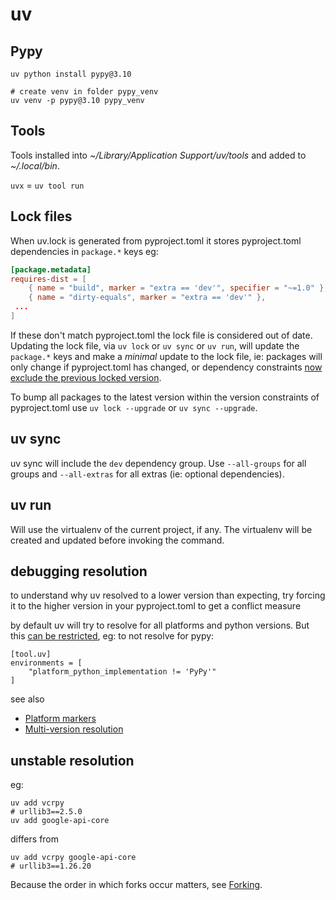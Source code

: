 # uv

## Pypy

```
uv python install pypy@3.10

# create venv in folder pypy_venv
uv venv -p pypy@3.10 pypy_venv
```

## Tools

Tools installed into _~/Library/Application Support/uv/tools_ and added to _~/.local/bin_.

`uvx` = `uv tool run`

## Lock files

When uv.lock is generated from pyproject.toml it stores pyproject.toml dependencies in `package.*` keys eg:

```toml
[package.metadata]
requires-dist = [
    { name = "build", marker = "extra == 'dev'", specifier = "~=1.0" },
    { name = "dirty-equals", marker = "extra == 'dev'" },
 ...
]
```

If these don't match pyproject.toml the lock file is considered out of date. Updating the lock file, via `uv lock` or `uv sync` or `uv run`, will update the `package.*` keys and make a _minimal_ update to the lock file, ie: packages will only change if pyproject.toml has changed, or dependency constraints [now exclude the previous locked version](https://docs.astral.sh/uv/concepts/projects/sync/#upgrading-locked-package-versions).

To bump all packages to the latest version within the version constraints of pyproject.toml use `uv lock --upgrade` or `uv sync --upgrade`.

## uv sync

uv sync will include the `dev` dependency group. Use `--all-groups` for all groups and `--all-extras` for all extras (ie: optional dependencies).

## uv run

Will use the virtualenv of the current project, if any. The virtualenv will be created and updated before invoking the command.

## debugging resolution

to understand why uv resolved to a lower version than expecting, try forcing it to the higher version in your pyproject.toml to get a conflict measure

by default uv will try to resolve for all platforms and python versions. But this [can be restricted](https://docs.astral.sh/uv/concepts/resolution/#limited-resolution-environments), eg: to not resolve for pypy:

```
[tool.uv]
environments = [
    "platform_python_implementation != 'PyPy'"
]
```

see also

- [Platform markers](https://docs.astral.sh/uv/concepts/resolution/#platform-markers)
- [Multi-version resolution](https://docs.astral.sh/uv/concepts/resolution/#multi-version-resolution)

## unstable resolution

eg:

```
uv add vcrpy
# urllib3==2.5.0
uv add google-api-core

```

differs from

```
uv add vcrpy google-api-core
# urllib3==1.26.20
```

Because the order in which forks occur matters, see [Forking](https://docs.astral.sh/uv/reference/resolver-internals/#forking).
